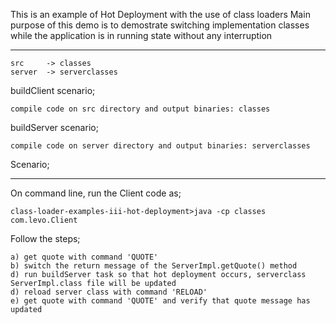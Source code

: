 This is an example of Hot Deployment with the use of class loaders
Main purpose of this demo is to demostrate switching implementation classes while the application is in running state without any interruption
*********

	src		-> classes
	server	-> serverclasses

buildClient scenario;

	compile code on src directory and output binaries: classes

buildServer scenario;

	compile code on server directory and output binaries: serverclasses

Scenario;
*********
On command line, run the Client code as;

	class-loader-examples-iii-hot-deployment>java -cp classes com.levo.Client

Follow the steps;

	a) get quote with command 'QUOTE'
	b) switch the return message of the ServerImpl.getQuote() method
	d) run buildServer task so that hot deployment occurs, serverclass ServerImpl.class file will be updated
	d) reload server class with command 'RELOAD'
	e) get quote with command 'QUOTE' and verify that quote message has updated